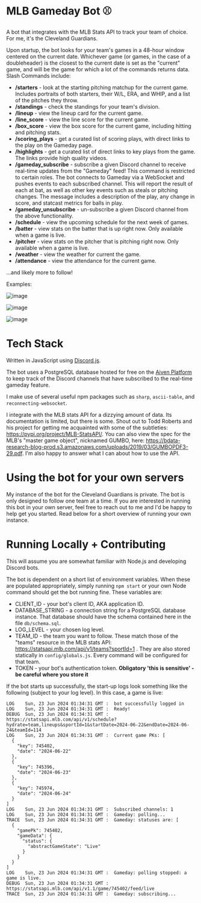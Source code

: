 # MLB Gameday Bot ⚾
A bot that integrates with the MLB Stats API to track your team of choice. For me, it's the Cleveland Guardians.

Upon startup, the bot looks for your team's games in a 48-hour window centered on the current date. Whichever game (or games, in the case of a doubleheader) is the closest to the current date is
set as the "current" game, and will be the game for which a lot of the commands returns data. Slash Commands include:

- **/starters** - look at the starting pitching matchup for the current game. Includes portraits of both starters, their W/L, ERA, and WHIP, and a list of the pitches they throw.
- **/standings** - check the standings for your team's division. 
- **/lineup** - view the lineup card for the current game.
- **/line_score** - view the line score for the current game. 
- **/box_score** - view the box score for the current game, including hitting and pitching stats.
- **/scoring_plays** - get a curated list of scoring plays, with direct links to the play on the Gameday page.
- **/highlights** - get a curated list of direct links to key plays from the game. The links provide high quality videos.
- **/gameday_subscribe** - subscribe a given Discord channel to receive real-time updates from the "Gameday" feed! This command is restricted to certain roles. The bot connects to Gameday via a WebSocket and pushes events to each subscribed channel. This will report
                      the result of each at bat, as well as other key events such as steals or pitching changes. The message includes a description of the play, any change in score, and statcast metrics for balls in play.
- **/gameday_unsubscribe** - un-subscribe a given Discord channel from the above functionality.
- **/schedule** - view the upcoming schedule for the next week of games.
- **/batter** - view stats on the batter that is up right now. Only available when a game is live.
- **/pitcher** - view stats on the pitcher that is pitching right now. Only available when a game is live.
- **/weather** - view the weather for current the game.
- **/attendance** - view the attendance for the current game.

...and likely more to follow!

Examples:

![image](https://github.com/AlecM33/gameday-bot/assets/24642328/231357e8-3f13-4713-8fb0-c6496435e012)

![image](https://github.com/AlecM33/gameday-bot/assets/24642328/4fe71d7e-04bc-48fa-98e4-f3c96ec14dc2)

![image](https://github.com/AlecM33/gameday-bot/assets/24642328/a3e2538f-5516-4260-a319-ba18d6906e4a)


# Tech Stack

Written in JavaScript using [Discord.js](https://discord.js.org/).

The bot uses a PostgreSQL database hosted for free on the [Aiven Platform](https://aiven.io/) to keep track of the Discord channels that have subscribed to the real-time gameday feature.

I make use of several useful npm packages such as `sharp`, `ascii-table`, and `reconnecting-websocket`.

I integrate with the MLB stats API for a dizzying amount of data. Its documentation is limited, but there is some. Shout out to Todd Roberts and his project for getting me acquainted with some of the subtleties: https://pypi.org/project/MLB-StatsAPI/. You can also
view the spec for the MLB's "master game object", nicknamed GUMBO, here: https://bdata-research-blog-prod.s3.amazonaws.com/uploads/2019/03/GUMBOPDF3-29.pdf. I'm also happy to answer what I can about how to use the API.

# Using the bot for your own servers

My instance of the bot for the Cleveland Guardians is private. The bot is only designed to follow one team at a time. If you are interested in running this bot in your own server, feel free to reach out to me and I'd be happy to help get you started. Read below for a short overview of running your own instance.

# Running Locally + Contributing

This will assume you are somewhat familiar with Node.js and developing Discord bots.

The bot is dependent on a short list of environment variables. When these are populated appropriately, simply running `npm start` or your own Node command should get the bot running fine. These variables are:

- CLIENT_ID - your bot's client ID, AKA application ID.
- DATABASE_STRING - a connection string for a PostgreSQL database instance. That database should have the schema contained here in the file `db/schema.sql`. 
- LOG_LEVEL - your chosen log level. 
- TEAM_ID - the team you want to follow. These match those of the "teams" resource in the MLB stats API: https://statsapi.mlb.com/api/v1/teams?sportId=1 . They are also stored statically in `config/globals.js`. Every command will be configured for that team.
- TOKEN - your bot's authentication token. **Obligatory 'this is sensitive' - be careful where you store it**

If the bot starts up successfully, the start-up logs look something like the following (subject to your log level). In this case, a game is live:
```
LOG    Sun, 23 Jun 2024 01:34:31 GMT :  bot successfully logged in
LOG    Sun, 23 Jun 2024 01:34:31 GMT :  Ready!
DEBUG  Sun, 23 Jun 2024 01:34:31 GMT :  https://statsapi.mlb.com/api/v1/schedule?hydrate=team,lineups&sportId=1&startDate=2024-06-22&endDate=2024-06-24&teamId=114
LOG    Sun, 23 Jun 2024 01:34:31 GMT :  Current game PKs: [
  {
    "key": 745402,
    "date": "2024-06-22"
  },
  {
    "key": 745396,
    "date": "2024-06-23"
  },
  {
    "key": 745974,
    "date": "2024-06-24"
  }
]
LOG    Sun, 23 Jun 2024 01:34:31 GMT :  Subscribed channels: 1
LOG    Sun, 23 Jun 2024 01:34:31 GMT :  Gameday: polling...
TRACE  Sun, 23 Jun 2024 01:34:31 GMT :  Gameday: statuses are: [
  {
    "gamePk": 745402,
    "gameData": {
      "status": {
        "abstractGameState": "Live"
      }
    }
  }
]
LOG    Sun, 23 Jun 2024 01:34:31 GMT :  Gameday: polling stopped: a game is live.
DEBUG  Sun, 23 Jun 2024 01:34:31 GMT :  https://statsapi.mlb.com/api/v1.1/game/745402/feed/live
TRACE  Sun, 23 Jun 2024 01:34:31 GMT :  Gameday: subscribing...
```
